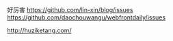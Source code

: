 好厉害
https://github.com/lin-xin/blog/issues
https://github.com/daochouwangu/webfrontdaily/issues


http://huziketang.com/